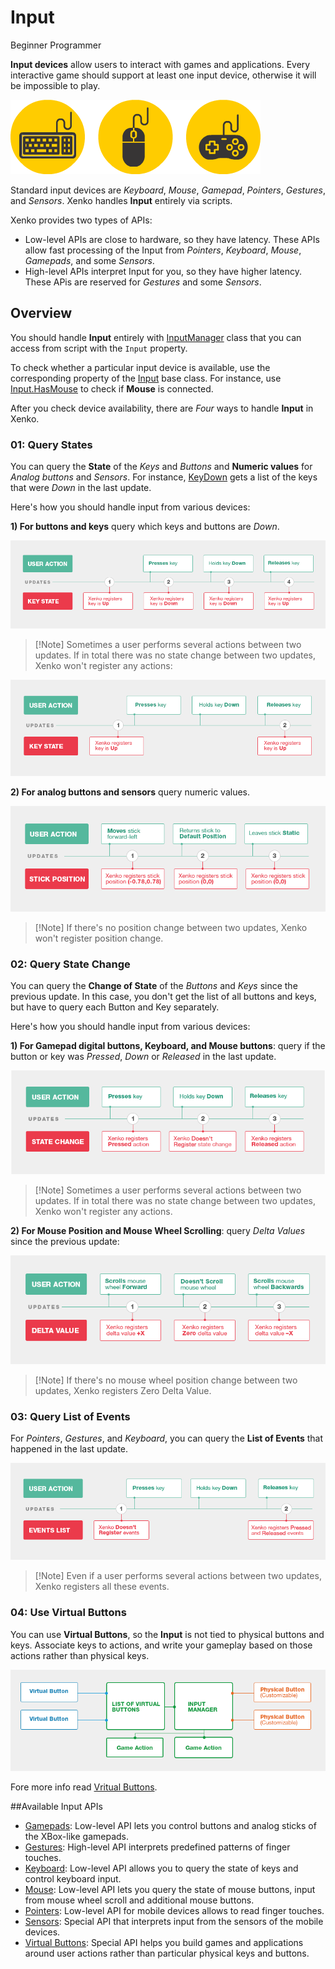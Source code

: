 # Input

<span class="label label-doc-level">Beginner</span>
<span class="label label-doc-audience">Programmer</span>

**Input devices** allow users to interact with games and applications.
Every interactive game should support at least one input device, otherwise it will be impossible to play.

![Input Devices](media/input-device-icons.png)

Standard input devices are _Keyboard_, _Mouse_, _Gamepad_, _Pointers_, _Gestures_, and _Sensors_.
Xenko handles **Input** entirely via scripts.

Xenko provides two types of APIs:
* Low-level APIs are close to hardware, so they have latency.
These APIs allow fast processing of the Input from _Pointers_, _Keyboard_, _Mouse_, _Gamepads_, and some _Sensors_.
* High-level APIs interpret Input for you, so they have higher latency.
These APis are reserved for _Gestures_ and some _Sensors_.

## Overview
You should handle **Input** entirely with [InputManager](xref="SiliconStudio.Xenko.Input.InputManager') class that you can access from script with the `Input` property.

To check whether a particular input device is available,
use the corresponding property of the [Input](xref="SiliconStudio.Xenko.Input.InputManager") base class.
For instance, use [Input.HasMouse](xref="SiliconStudio.Xenko.Input.InputManager.HasMouse") to check if **Mouse** is connected.

After you check device availability, there are _Four_ ways to handle **Input** in Xenko.

### 01: Query States
You can query the **State** of the _Keys_ and _Buttons_ and **Numeric values** for _Analog buttons_ and _Sensors_.
For instance, [KeyDown](xref="SiliconStudio.Xenko.Input.InputManager.KeyDown") gets a list of the keys that were _Down_ in the last update.

Here's how you should handle input from various devices:

**1) For buttons and keys** query which keys and buttons are _Down_.

![Query Key States](media/index-state-one-action-between-updates.png)

> [!Note] Sometimes a user performs several actions between two updates. If in total there was no state change between two updates, Xenko won't register any actions:

![Several Actions between Updates](media/index-state-several-actions-between-updates.png)

**2) For analog buttons and sensors** query numeric values.

![Position of Analog Sticks](media/index-state-analog-stick-position.png)

> [!Note] If there's no position change between two updates, Xenko won't register position change.

### 02: Query State Change
You can query the **Change of State** of the _Buttons_ and _Keys_ since the previous update.
In this case, you don't get the list of all buttons and keys, but have to query each Button and Key separately.

Here's how you should handle input from various devices:

**1) For Gamepad digital buttons, Keyboard, and Mouse buttons**: query if the button or key was _Pressed_, _Down_ or _Released_ in the last update.

![Query Key State Change](media/index-state-change-one-action-between-updates.png)

> [!Note] Sometimes a user performs several actions between two updates. If in total there was no state change between two updates, Xenko won't register any actions.

**2) For Mouse Position and Mouse Wheel Scrolling**: query _Delta Values_ since the previous update:

![Mouse Wheel Delta](media/index-state-change-mouse-wheel-scroll.png)

> [!Note] If there's no mouse wheel position change between two updates, Xenko registers Zero Delta Value.

### 03: Query List of Events
For _Pointers_, _Gestures_, and _Keyboard_, you can query the **List of Events** that happened in the last update.

![Several Actions between Update](media/index-events-list-several-actions-between-updates.png)

> [!Note] Even if a user performs several actions between two updates, Xenko registers all these events.

### 04: Use Virtual Buttons
You can use **Virtual Buttons**, so the **Input** is not tied to physical buttons and keys.
Associate keys to actions, and write your gameplay based on those actions rather than physical keys.

![Virtual Buttons](media/index-how-virtual-button-work.png)

Fore more info read [Vritual Buttons](virtual-buttons.md).

##Available Input APIs
* [Gamepads](gamepads.md): Low-level API lets you control buttons and analog sticks of the XBox-like gamepads.
* [Gestures](gestures.md): High-level API interprets predefined patterns of finger touches.
* [Keyboard](keyboard.md): Low-level API allows you to query the state of keys and control keyboard input.
* [Mouse](mouse.md): Low-level API lets you query the state of mouse buttons, input from mouse wheel scroll and additional mouse buttons.
* [Pointers](pointers.md): Low-level API for mobile devices allows to read finger touches.
* [Sensors](sensors.md): Special API that interprets input from the sensors of the mobile devices.
* [Virtual Buttons](virtual-buttons.md): Special API helps you build games and applications around user actions rather than particular physical keys and buttons.
